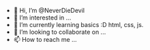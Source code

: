 - 👋 Hi, I’m @NeverDieDevil
- 👀 I’m interested in ...
- 🌱 I’m currently learning basics :D html, css, js.
- 💞️ I’m looking to collaborate on ...
- 📫 How to reach me ...

<!---
NeverDieDevil/NeverDieDevil is a ✨ special ✨ repository because its `README.md` (this file) appears on your GitHub profile.
You can click the Preview link to take a look at your changes.
--->
